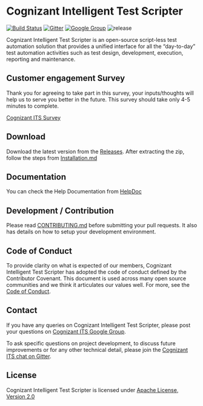 # Cognizant Intelligent Test Scripter 
[![Build Status](https://travis-ci.org/CognizantQAHub/Cognizant-Intelligent-Test-Scripter.svg?branch=master)](https://travis-ci.org/CognizantQAHub/Cognizant-Intelligent-Test-Scripter) [![Gitter](https://badges.gitter.im/Join%20Chat.svg)](https://gitter.im/Cognizant-Intelligent-Test-Scripter) [![Google Group](https://img.shields.io/badge/%E2%9C%89-Google%20Group-blue.svg)](https://groups.google.com/forum/#!forum/cognizant-intelligent-test-scripter) 
![release](https://img.shields.io/github/release/CognizantQAHub/Cognizant-Intelligent-Test-Scripter.svg)


Cognizant Intelligent Test Scripter is an open-source script-less test automation solution that provides a unified interface for all the “day-to-day” test automation activities such as test design, development, execution, reporting and maintenance.

## Customer engagement Survey

Thank you for agreeing to take part in this survey, your inputs/thoughts will help us to serve you better in the future. This survey should take only 4-5 minutes to complete.

[Cognizant ITS Survey](https://docs.google.com/forms/d/e/1FAIpQLSdpsW2MqlPkfAwLTl9-ih5Bgi3oiDATgKaMbRpiy19Ysy5qNA/viewform?usp=sf_link)

## Download

Download the latest version from the [Releases](../../releases/latest). After extracting the zip, follow the steps from [Installation.md](Resources/Installation.md)

## Documentation

You can check the Help Documentation from [HelpDoc](https://cognizantqahub.github.io/Cognizant-Intelligent-Test-Scripter-Helpdoc/)

## Development / Contribution

Please read [CONTRIBUTING.md](CONTRIBUTING.md) before submitting your pull requests. It also has details on how to setup your development environment.

## Code of Conduct

To provide clarity on what is expected of our members, Cognizant Intelligent Test Scripter has adopted the code of conduct defined by the Contributor Covenant. This document is used across many open source communities and we think it articulates our values well. For more, see the [Code of Conduct](CODE_OF_CONDUCT.md).

## Contact

If you have any queries on Cognizant Intelligent Test Scripter, please post your questions on [Cognizant ITS Google Group](https://groups.google.com/forum/#!forum/cognizant-intelligent-test-scripter).

To ask specific questions on project development, to discuss future improvements or for any other technical detail, please join the [Cognizant ITS chat on Gitter](https://gitter.im/Cognizant-Intelligent-Test-Scripter).

## License

Cognizant Intelligent Test Scripter is licensed under [Apache License, Version 2.0](LICENSE)

